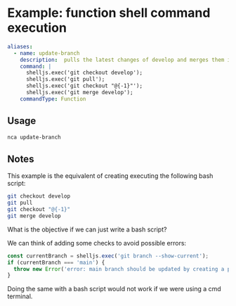 # Example: function shell command execution

```yml
aliases:
  - name: update-branch
    description:  pulls the latest changes of develop and merges them into current branch
    command: |
      shelljs.exec('git checkout develop');
      shelljs.exec('git pull');
      shelljs.exec('git checkout "@{-1}"');
      shelljs.exec('git merge develop');
    commandType: Function
```

## Usage

```bash
nca update-branch
```


## Notes

This example is the equivalent of creating executing the following bash script:

```bash
git checkout develop
git pull
git checkout "@{-1}"
git merge develop
```

What is the objective if we can just write a bash script?

We can think of adding some checks to avoid possible errors:

```js
const currentBranch = shelljs.exec('git branch --show-current');
if (currentBranch === 'main') {
  throw new Error('error: main branch should be updated by creating a pull request');
}
```

Doing the same with a bash script would not work if we were using a cmd terminal.
